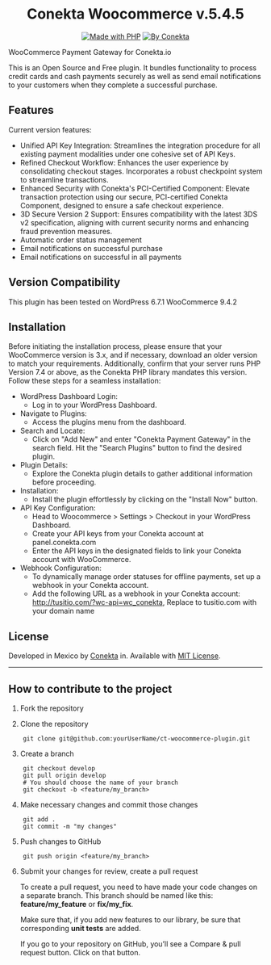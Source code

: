 <div align="center">

# Conekta Woocommerce v.5.4.5
[![Made with PHP](https://img.shields.io/badge/made%20with-php-red.svg?style=for-the-badge&colorA=ED4040&colorB=C12C2D)](http://php.net) 
[![By Conekta](https://img.shields.io/badge/by-conekta-red.svg?style=for-the-badge&colorA=ee6130&colorB=00a4ac)](https://conekta.com)
</div>

WooCommerce Payment Gateway for Conekta.io

This is an Open Source and Free plugin. It bundles functionality to process credit cards and cash payments securely as well as send email notifications to your customers when they complete a successful purchase.


Features
--------
Current version features:

* Unified API Key Integration: Streamlines the integration procedure for all existing payment modalities under one cohesive set of API Keys.
* Refined Checkout Workflow: Enhances the user experience by consolidating checkout stages. Incorporates a robust checkpoint system to streamline transactions.
* Enhanced Security with Conekta's PCI-Certified Component: Elevate transaction protection using our secure, PCI-certified Conekta Component, designed to ensure a safe checkout experience.
* 3D Secure Version 2 Support: Ensures compatibility with the latest 3DS v2 specification, aligning with current security norms and enhancing fraud prevention measures.
* Automatic order status management
* Email notifications on successful purchase
* Email notifications on successful in all payments

Version Compatibility
---------------------
This plugin has been tested on WordPress 6.7.1 WooCommerce 9.4.2

Installation
-----------
Before initiating the installation process, please ensure that your WooCommerce version is 3.x, and if necessary, download an older version to match your requirements. Additionally, confirm that your server runs PHP Version 7.4 or above, as the Conekta PHP library mandates this version.
Follow these steps for a seamless installation:
* WordPress Dashboard Login:
   * Log in to your WordPress Dashboard.
* Navigate to Plugins:
  * Access the plugins menu from the dashboard.
* Search and Locate:
  * Click on "Add New" and enter "Conekta Payment Gateway" in the search field. Hit the "Search Plugins" button to find the desired plugin.
* Plugin Details:
  * Explore the Conekta plugin details to gather additional information before proceeding.
* Installation:
  * Install the plugin effortlessly by clicking on the "Install Now" button.
* API Key Configuration:
  * Head to Woocommerce > Settings > Checkout in your WordPress Dashboard.
  * Create your API keys from your Conekta account at panel.conekta.com
  * Enter the API keys in the designated fields to link your Conekta account with WooCommerce.
* Webhook Configuration:
  * To dynamically manage order statuses for offline payments, set up a webhook in your Conekta account.
  * Add the following URL as a webhook in your Conekta account: http://tusitio.com/?wc-api=wc_conekta, Replace to tusitio.com with your domain name

## License

Developed in Mexico by [Conekta](https://www.conekta.com) in. Available with [MIT License](LICENSE).

***

## How to contribute to the project

1. Fork the repository
 
2. Clone the repository
```
    git clone git@github.com:yourUserName/ct-woocommerce-plugin.git
```
3. Create a branch
```
    git checkout develop
    git pull origin develop
    # You should choose the name of your branch
    git checkout -b <feature/my_branch>
```    
4. Make necessary changes and commit those changes
```
    git add .
    git commit -m "my changes"
```
5. Push changes to GitHub
```
    git push origin <feature/my_branch>
```
6. Submit your changes for review, create a pull request

   To create a pull request, you need to have made your code changes on a separate branch. This branch should be named like this: **feature/my_feature** or **fix/my_fix**.

   Make sure that, if you add new features to our library, be sure that corresponding **unit tests** are added.

   If you go to your repository on GitHub, you’ll see a Compare & pull request button. Click on that button.
